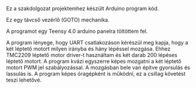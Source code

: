 Ez a szakdolgozat projektemhez készült Arduino program kód.

Ez egy távcső vezérlő (GOTO) mechanika.

A programot egy Teensy 4.0 arduino panelra töltöttem fel.

A program lényege, hogy UART csatlakozáson kérészül meg kapja, hogy a két léptető motort milyen irányba és hány lépéssel mozgása.
Ehhez TMC2209 léptető motor driver-t használtam és két darab 200 lépéses léptető motort.
A program kvázi egyszerre képes mozgatni a két léptető motort PWM jel szabályozással.
A mozgásban bele van építve gyorsulás és lassulás is.
A program képes óragépként is működni, ez a csillag követést teszi lehetővé.
